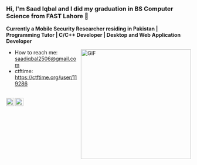 ### Hi, I'm Saad Iqbal and I did my graduation in BS Computer Science from FAST Lahore 👋

**Currently a Mobile Security Researcher residing in Pakistan | Programming Tutor | C/C++ Developer | Desktop and Web Application Developer**

<img align="right" alt="GIF" height="300px" width="300px" src="https://media1.giphy.com/media/d31wIu3HgY048MKs/giphy.gif?cid=ecf05e47lmalxfv1v6ut4if34h1evw1t4zy068xl381ithtp&rid=giphy.gif&ct=g" />

- How to reach me: saadiqbal2506@gmail.com
- ctftime: https://ctftime.org/user/119286

<br>
<a href="https://twitter.com/">
  <img align="left" alt="Saad Iqbal | Twitter" width="22px" src="https://cdn.jsdelivr.net/npm/simple-icons@v3/icons/twitter.svg" />
</a>
<a href="https://www.linkedin.com/in/saadiqbal4046/">
  <img align="left" alt="Saad's Linkdin" width="22px" src="https://cdn.jsdelivr.net/npm/simple-icons@v3/icons/linkedin.svg" />
</a>
